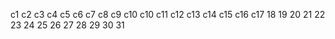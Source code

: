 c1
c2
c3
c4
c5
c6
c7
c8
c9
c10
c10
c11
c12
c13
c14
c15
c16
c17
18
19
20
21
22
23
24
25
26
27
28
29
30
31
